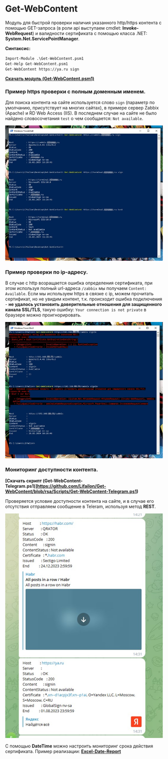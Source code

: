 # Get-WebContent

Модуль для быстрой проверки наличия указанного http/https контента с помощью GET-запроса (в роли api выступаем cmdlet: **Invoke-WebRequest**) и валидности сертификата с помощью класса .NET: **System.Net.ServicePointManager**.

**Синтаксис:**

` Import-Module .\Get-WebContent.psm1 ` \
` Get-Help Get-WebContent.psm1 ` \
` Get-WebContent https://ya.ru sign `

**[Скачать модуль (Get-WebContent.psm1)](https://github.com/Lifailon/Get-WebContent/releases)**

### Пример https проверки с полным доменным именем.

Для поиска контента на сайте используется слово ` sign ` (параметр по умолчанию, присутствует на многих сайтах), в примере сервер Zabbix (Apache) и RD Web Access (IIS). В последнем случае на сайте не было найдено словосочетания ` test ` о чем сообщается: ` Not available `.

![Image alt](https://github.com/Lifailon/Get-WebContent/blob/rsa/Screen/Get-WebContent-Example.jpg)

### Пример проверки по ip-адресу.

В случае с http возращается ошибка определения сертификата, при этом используя полный url-адреса ` /zabbix ` мы получаем ` Content: Available `. Если мы используем https в связке с ip, можем прочитать сертификат, но не увидим контент, т.к. происходит ошибка подключения - **не удалось установить доверительные отношения для защищенного канала SSL/TLS**, такую ошибку: ` Your connection is not private ` в браузере можно проигнорировать.

![Image alt](https://github.com/Lifailon/Get-WebContent/blob/rsa/Screen/Get-WebContent-Example-ip.jpg)

### Мониторинг доступности контента.

**[Скачать скрипт (Get-WebContent-Telegram.ps1)]https://github.com/Lifailon/Get-WebContent/blob/rsa/Scripts/Get-WebContent-Telegram.ps1)**

Проверяется условие доступности контента на сайте, и в случае его отсутствия отправляем сообщение в Teleram, используя метод **REST**.

![Image alt](https://github.com/Lifailon/Get-WebContent/blob/rsa/Screen/Report-Rest-Telegram.jpg)

С помощью **DateTime** можно настроить мониторинг срока действия сертификата. Пример реализации: **[Excel-Date-Report](https://github.com/Lifailon/Excel-Date-Report)**
